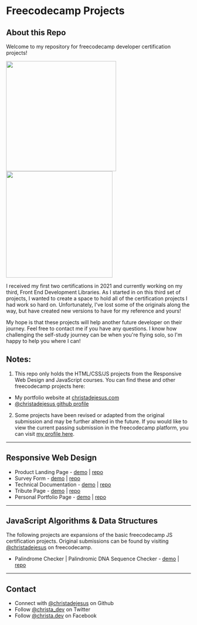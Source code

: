 # Freecodecamp Projects

## About this Repo

Welcome to my repository for freecodecamp developer certification projects!

<image src="./assets/RWDcert.png" width="300"
/>
<image src="./assets/JScert.png" width="290"/>

I received my first two certifications in 2021 and currently working on my third, Front End Development Libraries. As I started in on this third set of projects, I wanted to create a space to hold all of the certification projects I had work so hard on. Unfortunately, I've lost some of the originals along the way, but have created new versions to have for my reference and yours!

My hope is that these projects will help another future developer on their journey. Feel free to contact me if you have any questions. I know how challenging the self-study journey can be when you're flying solo, so I'm happy to help you where I can!

## Notes:

1. This repo only holds the HTML/CSS/JS projects from the Responsive Web Design and JavaScript courses. You can find these and other freecodecamp projects here:

- My portfolio website at [christadejesus.com](https://christadejesus.com)
- [@christadejesus github profile](https://github.com/christadejesus)

2.  Some projects have been revised or adapted from the original submission and may be further altered in the future. If you would like to view the current passing submission in the freecodecamp platform, you can visit [my profile here](https://freecodecamp.org/christadejesus).
<hr>

## Responsive Web Design

- Product Landing Page - [demo](https://christadejesus.github.io/freecodecamp-projects/ResponsiveWebDesign/ProductLandingPage/index.html) | [repo](https://github.com/christadejesus/freecodecamp-projects/tree/main/ResponsiveWebDesign/ProductLandingPage)
- Survey Form - [demo](https://christadejesus.github.io/freecodecamp-projects/ResponsiveWebDesign/SurveyForm/index.html) | [repo](https://github.com/christadejesus/freecodecamp-projects/tree/main/ResponsiveWebDesign/SurveyForm)
- Technical Documentation - [demo](https://christadejesus.github.io/freecodecamp-projects/ResponsiveWebDesign/TechnicalDocumentation/index.html) | [repo](https://github.com/christadejesus/freecodecamp-projects/tree/main/ResponsiveWebDesign/TechnicalDocumentation)
- Tribute Page - [demo](https://christadejesus.github.io/freecodecamp-projects/ResponsiveWebDesign/TributePage/index.html) | [repo](https://github.com/christadejesus/freecodecamp-projects/tree/main/ResponsiveWebDesign/TributePage)
- Personal Portfolio Page - [demo](https://christadejesus.github.io/freecodecamp-projects/ResponsiveWebDesign/PersonalPortfolioPage/index.html) | [repo](https://github.com/christadejesus/freecodecamp-projects/tree/main/ResponsiveWebDesign/PersonalPortfolioPage)

<hr>

## JavaScript Algorithms & Data Structures

The following projects are expansions of the basic freecodecamp JS certification projects. Original submissions can be found by visiting [@christadejesus](https://www.freecodecamp.org/certification/christadejesus/javascript-algorithms-and-data-structures) on freecodecamp.

- Palindrome Checker | Palindromic DNA Sequence Checker - [demo](https://christadejesus.github.io/freecodecamp-projects/JavaScriptDSAlgorithms/PalindromeChecker/index.html) | [repo](https://github.com/christadejesus/freecodecamp-projects/tree/main/JavaScriptDSAlgorithms/PalindromeChecker)

<hr>

## Contact

- Connect with [@christadejesus](https://github.com/christadejesus) on Github
- Follow [@christa_dev](https://twitter.com/christa_dev) on Twitter
- Follow   [@christa.dev](https://facebook.com/christa.dev/) on Facebook
